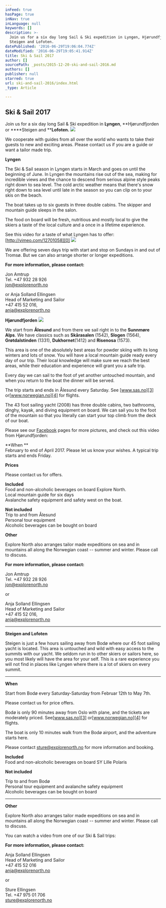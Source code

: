 ```yaml
---
inFeed: true
hasPage: true
inNav: true
inLanguage: null
keywords: []
description: >-
  Join us for a six day long Sail & Ski expedition in Lyngen, Hjørundfjorden or
  Steigen and Lofoten.
datePublished: '2016-06-29T19:06:04.774Z'
dateModified: '2016-06-29T19:05:41.914Z'
title: Ski & Sail 2017
author: []
sourcePath: _posts/2015-12-20-ski-and-sail-2016.md
authors: []
publisher: null
starred: true
url: ski-and-sail-2016/index.html
_type: Article

---
```

## Ski & Sail 2017

Join us for a six day long Sail & Ski expedition in **Lyngen**, **Hjørundfjorden or ****Steigen and ****Lofoten.**
![](https://the-grid-user-content.s3-us-west-2.amazonaws.com/5292a33e-f99a-4792-8c7b-a481e9f21e5a.jpg)

We cooperate with guides from all over the world who wants to take their guests to new and exciting areas. Please contact us if you are a guide or want a tailor made trip.

****Lyngen****

The Ski & Sail season in Lyngen starts in March and goes on until the beginning of June. In Lyngen the mountains rise out of the sea, making for incredible views and the chance to descend from serious alpine style peaks right down to sea level. The cold arctic weather means that there's snow right down to sea level until late in the season so you can clip on to your skis on the beach.

The boat takes up to six guests in three double cabins. The skipper and mountain guide sleeps in the salon.

The food on board will be fresh, nutritious and mostly local to give the skiers a taste of the local culture and a once in a lifetime experience.

See this video for a taste of what Lyngen has to offer:[http://vimeo.com/12701058][0]
![](https://the-grid-user-content.s3-us-west-2.amazonaws.com/d7d3a6e2-7a44-4a8c-ba9e-1d6f080757d8.jpg)

We are offering seven days trip with start and stop on Sundays in and out of Tromsø. But we can also arrange shorter or longer expeditions.

**For more information, please contact:**

Jon Amtrup  
Tel. +47 932 28 926  
[jon@explorenorth.no][1]

or Anja Solland Ellingsen  
Head of Marketing and Sailor  
+47 415 52 016,   
[anja@explorenorth.no][2]

**Hjørundfjorden**
![](https://the-grid-user-content.s3-us-west-2.amazonaws.com/c6ddd633-6942-471b-9b56-727bfae70694.jpg)

We start from **Ålesund** and from there we sail right in to the **Sunnmøre Alps**. We have classics such as **Skårasalen** (1542), **Slogen** (1564), **Grøtdalstinden** (1331), **Dukhornet**(1412) and **Risenosa** (1573).

This area is one of the absolutely best areas for powder skiing with its long winters and lots of snow. You will have a local mountain guide ready every day of our trip. Their local knowledge will make sure we reach the best areas, while their education and experience will grant you a safe trip.

Every day we can sail to the foot of yet another untouched mountain, and when you return to the boat the dinner will be served.

The trip starts and ends in Ålesund every Saturday. See [www.sas.no][3] or[www.norwegian.no][4] for flights.

The 43 foot sailing yacht (2008) has three double cabins, two bathrooms, dinghy, kayak, and diving equipment on board. We can sail you to the foot of the mountain so that you literally can start your top climb from the deck of our boat.

Please see our [Facebook][5] pages for more pictures, and check out this video from Hjørundfjorden: 

**When **  
February to end of April 2017\. Please let us know your wishes. A typical trip starts and ends Friday.

**Prices**

Please contact us for offers.

**Included**  
Food and non-alcoholic beverages on board Explore North.  
Local mountain guide for six days  
Avalanche safety equipment and safety west on the boat.

**Not included**  
Trip to and from Ålesund  
Personal tour equipment  
Alcoholic beverages can be bought on board

**Other**

Explore North also arranges tailor made expeditions on sea and in mountains all along the Norwegian coast -- summer and winter. Please call to discuss.

**For more information, please contact:**

Jon Amtrup  
Tel. +47 932 28 926  
[jon@explorenorth.no][1]

or 

Anja Solland Ellingsen  
Head of Marketing and Sailor  
+47 415 52 016,   
[anja@explorenorth.no][2]

****

**Steigen and Lofoten**

Steigen is just a few hours sailing away from Bodø where our 45 foot sailing yacht is located. This area is untouched and wild with easy access to the summits with our yacht. We seldom run in to other skiers or sailors here, so you most likely will have the area for your self. This is a rare experience you will not find in places like Lyngen where there is a lot of skiers on every summit.

****

**When**

Start from Bodø every Saturday-Saturday from Februar 12th to May 7th.

Please contact us for price offers.

Bodø is only 90 minutes away from Oslo with plane, and the tickets are moderately priced. See[www.sas.no][3] or[www.norwegian.no][4] for flights.

The boat is only 10 minutes walk from the Bodø airport, and the adventure starts here.

Please contact [sture@explorenorth.no][6] for more information and booking.

**Included**  
Food and non-alcoholic beverages on board SY Lille Polaris

****Not included****

Trip to and from Bodø  
Personal tour equipment and avalanche safety equipment  
Alcoholic beverages can be bought on board

****

**Other**

Explore North also arranges tailor made expeditions on sea and in mountains all along the Norwegian coast -- summer and winter. Please call to discuss.

You can watch a video from one of our Ski & Sail trips:

**For more information, please contact:**

Anja Solland Ellingsen  
Head of Marketing and Sailor  
+47 415 52 016  
[anja@explorenorth.no][2]

or

Sture Ellingsen  
Tel. +47 975 01 706  
[sture@explorenorth.no][6]

[0]: http://vimeo.com/12701058
[1]: mailto:jon@explorenorth.no
[2]: mailto:anja@explorenorth.no
[3]: http://www.sas.no/
[4]: http://www.norwegian.no/
[5]: http://www.facebook.com/pages/Blommenholm/Explore-North/16397835793?ref=ts#/group.php?gid=6028600764&ref=ts
[6]: mailto:sture@explorenorth.no